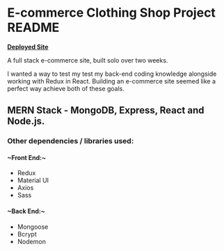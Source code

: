 # E-commerce Clothing Shop Project README

[**Deployed Site**](https://fot-store.herokuapp.com/)

A full stack e-commerce site, built solo over two weeks.

I wanted a way to test my test my back-end coding knowledge alongside working with Redux in React. Building an e-commerce site seemed like a perfect way achieve both of these goals.


## MERN Stack  - MongoDB, Express, React and Node.js.

### Other dependencies / libraries used:

#### ~Front End:~

- Redux
- Material UI
- Axios
- Sass


#### ~Back End:~

- Mongoose
- Bcrypt
- Nodemon



